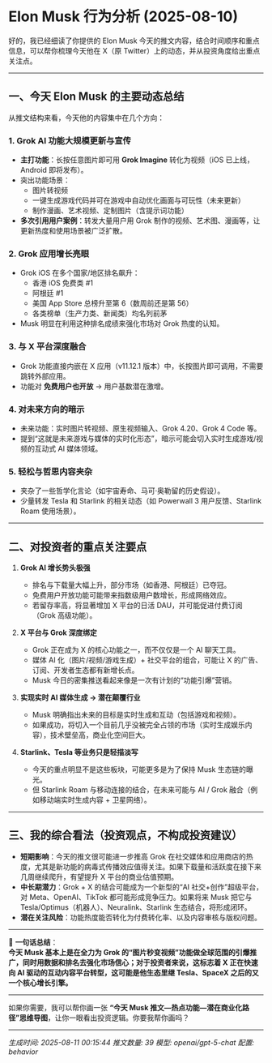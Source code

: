 # Elon Musk 行为分析 (2025-08-10)

好的，我已经细读了你提供的 Elon Musk 今天的推文内容，结合时间顺序和重点信息，可以帮你梳理今天他在 X（原 Twitter）上的动态，并从投资角度给出重点关注点。  

---

## 一、今天 Elon Musk 的主要动态总结
从推文结构来看，今天他的内容集中在几个方向：

### 1. **Grok AI 功能大规模更新与宣传**
- **主打功能**：长按任意图片即可用 **Grok Imagine** 转化为视频（iOS 已上线，Android 即将发布）。
- 突出功能场景：
  - 图片转视频  
  - 一键生成游戏代码并可在游戏中自动优化画面与可玩性（未来更新）  
  - 制作漫画、艺术视频、定制图片（含提示词功能）  
- **多次引用用户案例**：转发大量用户用 Grok 制作的视频、艺术图、漫画等，让更新热度和使用场景被广泛扩散。
  
### 2. **Grok 应用增长亮眼**
- Grok iOS 在多个国家/地区排名飙升：
  - 香港 iOS 免费类 #1  
  - 阿根廷 #1  
  - 美国 App Store 总榜升至第 6（数周前还是第 56）  
  - 各类榜单（生产力类、新闻类）均名列前茅  
- Musk 明显在利用这种排名成绩来强化市场对 Grok 热度的认知。

### 3. **与 X 平台深度融合**
- Grok 功能直接内嵌在 X 应用（v11.12.1 版本）中，长按图片即可调用，不需要跳转外部应用。
- 功能对 **免费用户也开放** → 用户基数潜在激增。
  
### 4. **对未来方向的暗示**
- 未来功能：实时图片转视频、原生视频输入、Grok 4.20、Grok 4 Code 等。
- 提到“这就是未来游戏与媒体的实时化形态”，暗示可能会切入实时生成游戏/视频的互动式 AI 媒体领域。

### 5. **轻松与哲思内容夹杂**
- 夹杂了一些哲学化言论（如宇宙寿命、马可·奥勒留的历史假设）。
- 少量转发 Tesla 和 Starlink 的相关动态（如 Powerwall 3 用户反馈、Starlink Roam 使用场景）。

---

## 二、对投资者的重点关注要点

1. **Grok AI 增长势头极强**
   - 排名与下载量大幅上升，部分市场（如香港、阿根廷）已夺冠。
   - 免费用户开放功能可能带来指数级用户数增长，形成网络效应。
   - 若留存率高，将显著增加 X 平台的日活 DAU，并可能促进付费订阅（Grok 高级功能）。

2. **X 平台与 Grok 深度绑定**
   - Grok 正在成为 X 的核心功能之一，而不仅仅是一个 AI 聊天工具。
   - 媒体 AI 化（图片/视频/游戏生成）+ 社交平台的组合，可能让 X 的广告、订阅、开发者生态都有新增长点。
   - Musk 今日的密集推送看起来像是一次有计划的“功能引爆”营销。

3. **实现实时 AI 媒体生成 → 潜在颠覆行业**
   - Musk 明确指出未来的目标是实时生成和互动（包括游戏和视频）。
   - 如果成功，将切入一个目前几乎没被完全占领的市场（实时生成娱乐内容），技术壁垒高，商业化空间巨大。

4. **Starlink、Tesla 等业务只是轻描淡写**
   - 今天的重点明显不是这些板块，可能更多是为了保持 Musk 生态链的曝光。
   - 但 Starlink Roam 与移动连接的结合，在未来可能与 AI / Grok 融合（例如移动端实时生成内容 + 卫星网络）。

---

## 三、我的综合看法（投资观点，不构成投资建议）
- **短期影响**：今天的推文很可能进一步推高 Grok 在社交媒体和应用商店的热度，尤其是新功能的病毒式传播效应值得关注。如果下载量和活跃度在接下来几周继续爬升，有望提升 X 平台的商业估值预期。
- **中长期潜力**：Grok + X 的结合可能成为一个新型的“AI 社交+创作”超级平台，对 Meta、OpenAI、TikTok 都可能形成竞争压力。如果将来 Musk 把它与 Tesla/Optimus（机器人）、Neuralink、Starlink 生态结合，将形成闭环。
- **潜在关注风险**：功能热度能否转化为付费转化率、以及内容审核与版权问题。

---

📌 **一句话总结**：  
**今天 Musk 基本上是在全力为 Grok 的“图片秒变视频”功能做全球范围的引爆推广，同时用数据和排名去强化市场信心；对于投资者来说，这标志着 X 正在快速向 AI 驱动的互动内容平台转型，这可能是他生态里继 Tesla、SpaceX 之后的又一个核心增长引擎。**

---

如果你需要，我可以帮你画一张 **“今天 Musk 推文—热点功能—潜在商业化路径”思维导图**，让你一眼看出投资逻辑。你要我帮你画吗？

---
*生成时间: 2025-08-11 00:15:44*
*推文数量: 39*
*模型: openai/gpt-5-chat*
*配置: behavior*
